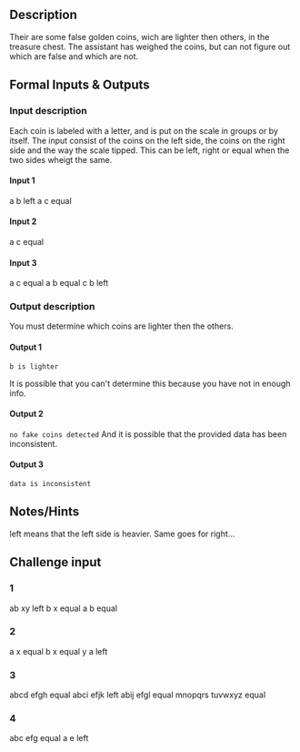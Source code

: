 ## Description

Their are some false golden coins, wich are lighter then others, in the treasure chest. The assistant has weighed the coins, but can not figure out which are false and which are not.

## Formal Inputs & Outputs

### Input description

Each coin is labeled with a letter, and is put on the scale in groups or by itself. The input consist of the coins on the left side, the coins on the right side and the way the scale tipped. This can be left, right or equal when the two sides wheigt the same.

#### Input 1

a b left
a c equal

#### Input 2

a c equal

#### Input 3

a c equal
a b equal
c b left

### Output description

You must determine which coins are lighter then the others.

#### Output 1

```b is lighter```

It is possible that you can't determine this because you have not in enough info.

#### Output 2

```no fake coins detected```
And it is possible that the provided data has been inconsistent.

#### Output 3

```data is inconsistent```

## Notes/Hints

left means that the left side is heavier. Same goes for right...

## Challenge input

### 1

ab xy left
b x equal
a b equal

### 2

a x equal
b x equal
y a left

### 3

abcd efgh equal
abci efjk left
abij efgl equal
mnopqrs tuvwxyz equal

### 4

abc efg equal
a e left

